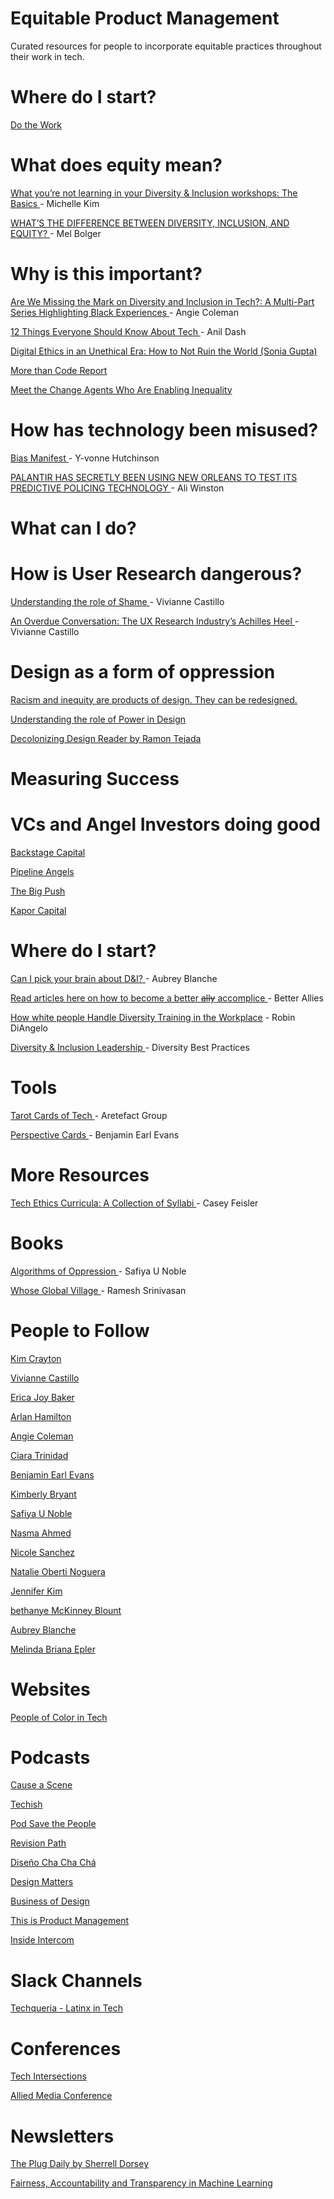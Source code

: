 # Equitable Product Management
Curated resources for people to incorporate equitable practices throughout their work in tech. 

# Where do I start?

[Do the Work](https://github.com/claudiac-m/Doing-the-Work-101)

# What does equity mean?

<a href="https://medium.com/awaken-blog/what-youre-not-learning-in-your-diversity-inclusion-workshops-the-basics-a4324afe3ada
"> What you’re not learning in your Diversity & Inclusion workshops: The Basics </a> - Michelle Kim



<a href="https://generalassemb.ly/blog/diversity-inclusion-equity-differences-in-meaning/"> WHAT’S THE DIFFERENCE BETWEEN DIVERSITY, INCLUSION, AND EQUITY? </a> - Mel Bolger



# Why is this important?
<a href="https://medium.com/black-perspectives-in-tech/are-we-missing-the-mark-on-diversity-and-inclusion-in-tech-e52a7ea09fd8"> Are We Missing the Mark on Diversity and Inclusion in Tech?: A Multi-Part Series Highlighting Black Experiences </a> - Angie Coleman 

<a href="https://medium.com/humane-tech/12-things-everyone-should-understand-about-tech-d158f5a26411"> 12 Things Everyone Should Know About Tech </a> - Anil Dash

[Digital Ethics in an Unethical Era: How to Not Ruin the World ‬(Sonia Gupta)](https://www.youtube.com/watch?v=wEVd1uSCbJw)

[More than Code Report](https://morethancode.cc/)

[Meet the Change Agents Who Are Enabling Inequality](https://www.nytimes.com/2018/08/20/books/review/winners-take-all-anand-giridharadas.html)

# How has technology been misused?

<a href="https://medium.com/projectinclude/bias-manifest-1b8f62c04af8"> Bias Manifest </a> -  Y-vonne Hutchinson



<a href="https://www.theverge.com/2018/2/27/17054740/palantir-predictive-policing-tool-new-orleans-nopd"> PALANTIR HAS SECRETLY BEEN USING NEW ORLEANS TO TEST ITS PREDICTIVE POLICING TECHNOLOGY </a> - Ali Winston



# What can I do?


# How is User Research dangerous?
<a href="https://www.youtube.com/watch?v=Bsk_Y_Spz38&t=1s"> Understanding the role of Shame </a> - Vivianne Castillo

<a href="https://uxplanet.org/an-overdue-conversation-the-ux-research-industrys-achilles-heel-3524b1c6f908"> An Overdue Conversation: The UX Research Industry’s Achilles Heel </a> - Vivianne Castillo 

# Design as a form of oppression 

[Racism and inequity are products of design. They can be redesigned.](https://medium.com/equity-design/racism-and-inequity-are-products-of-design-they-can-be-redesigned-12188363cc6a)

[Understanding the role of Power in Design](https://medium.com/greater-good-studio/design-educations-big-gap-understanding-the-role-of-power-1ee1756b7f08)

[Decolonizing Design Reader by Ramon Tejada](https://medium.com/greater-good-studio/design-educations-big-gap-understanding-the-role-of-power-1ee1756b7f08)

# Measuring Success

# VCs and Angel Investors doing good

<a href="http://backstagecapital.com/"> Backstage Capital  </a> 

<a href="http://pipelineangels.com/"> Pipeline Angels </a>  

<a href="http://thebigpush.ca/"> The Big Push </a> 

<a href="https://www.kaporcapital.com/"> Kapor Capital </a> 


# Where do I start? 

<a href="https://medium.com/@adblanche/can-i-pick-your-brain-about-d-i-ef996d9373a8"> Can I pick your brain about D&I? </a> - Aubrey Blanche

<a href="https://medium.com/@betterallies"> Read articles here on how to become a better <strike>ally</strike> accomplice </a> - Better Allies

<a href="https://medium.com/s/story/how-white-people-handle-diversity-training-in-the-workplace-e8408d2519f"> How white people Handle Diversity Training in the Workplace</a> - Robin DiAngelo 

<a href="https://www.diversitybestpractices.com/sites/diversitybestpractices.com/files/import/embedded/anchors/files/diversity_primer_chapter_05.pdf"> Diversity & Inclusion Leadership </a> - Diversity Best Practices 


# Tools 
<a href="https://www.artefactgroup.com/the-tarot-cards-of-tech/"> Tarot Cards of Tech </a> - Aretefact Group 

<a href="http://www.perspective.cards/"> Perspective Cards </a> - Benjamin Earl Evans 



# More Resources 

<a href="https://medium.com/@cfiesler/tech-ethics-curricula-a-collection-of-syllabi-3eedfb76be18"> Tech Ethics Curricula: A Collection of Syllabi </a> - Casey Feisler


# Books 
<a href="https://nyupress.org/books/9781479837243/"> Algorithms of Oppression </a> - Safiya U Noble  

<a href="https://nyupress.org/books/9781479862962/"> Whose Global Village </a> - Ramesh Srinivasan 



# People to Follow
<a href="https://twitter.com/KimCrayton1K"> Kim Crayton </a> 

<a href="https://twitter.com/vcastillo630 "> Vivianne Castillo  </a>  

<a href="https://twitter.com/EricaJoy"> Erica Joy Baker  </a>  

<a href="https://twitter.com/ArlanWasHere"> Arlan Hamilton </a> 

<a href="https://twitter.com/angieidunno"> Angie Coleman </a> 

<a href="https://twitter.com/CiaraTrinidad"> Ciara Trinidad </a>  

<a href="https://twitter.com/benjamineevans/"> Benjamin Earl Evans </a> 

<a href="https://twitter.com/6Gems"> Kimberly Bryant </a>  

<a href="https://twitter.com/safiyanoble"> Safiya U Noble </a>  

<a href="https://twitter.com/nasma_ahmed"> Nasma Ahmed </a>  

<a href="https://twitter.com/nmsanchez"> Nicole Sanchez </a> 

<a href="https://twitter.com/nakisnakis"> Natalie Oberti Noguera </a> 

<a href="https://twitter.com/jenistyping"> Jennifer Kim </a> 

<a href="https://twitter.com/bethanye "> bethanye McKinney Blount </a> 

<a href="https://twitter.com/adblanche"> Aubrey Blanche </a>   

<a href="https://twitter.com/mbrianaepler"> Melinda Briana Epler </a> 

# Websites

<a href="https://t.co/M9kfH5lRNq"> People of Color in Tech </a>  


# Podcasts

<a href="https://hashtagcauseascene.com/category/podcasts/"> Cause a Scene </a>  

<a href="http://www.techishpod.com/"> Techish  </a> 

[Pod Save the People](https://art19.com/shows/pod-save-the-people)

[Revision Path](https://revisionpath.com/)

[Diseño Cha Cha Chá](https://www.disenochachacha.com/)

[Design Matters](https://www.designmattersmedia.com/designmatters)

[Business of Design](https://soundcloud.com/designofbusiness-businessofdesign)

[This is Product Management](https://www.thisisproductmanagement.com/)

[Inside Intercom](https://art19.com/shows/inside-intercom)

# Slack Channels 

<a href="https://techqueria.org/"> Techqueria - Latinx in Tech </a> 

# Conferences 


[Tech Intersections](https://techintersections.org/about/)


[Allied Media Conference](https://www.alliedmedia.org/amc)


# Newsletters

<a href="https://theplugdaily.us13.list-manage.com/subscribe?u=83ea3f46016786337d7590478&id=00ee552148"> The Plug Daily by Sherrell Dorsey
 </a> 
 
 
<a href="https://www.fatml.org/"> Fairness, Accountability and Transparency in Machine Learning 
 </a> 


